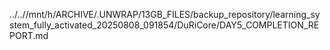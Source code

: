 ../..//mnt/h/ARCHIVE/.UNWRAP/13GB_FILES/backup_repository/learning_system_fully_activated_20250808_091854/DuRiCore/DAY5_COMPLETION_REPORT.md